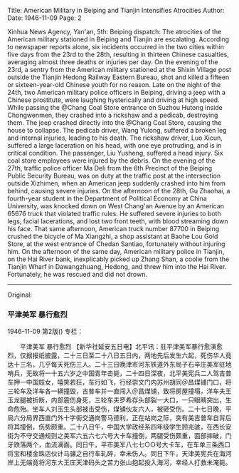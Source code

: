 Title: American Military in Beiping and Tianjin Intensifies Atrocities
Author:
Date: 1946-11-09
Page: 2

Xinhua News Agency, Yan'an, 5th: Beiping dispatch: The atrocities of the American military stationed in Beiping and Tianjin are escalating. According to newspaper reports alone, six incidents occurred in the two cities within five days from the 23rd to the 28th, resulting in thirteen Chinese casualties, averaging almost three deaths or injuries per day. On the evening of the 23rd, a sentry from the American military stationed at the Shixin Village post outside the Tianjin Hedong Railway Eastern Bureau, shot and killed a fifteen or sixteen-year-old Chinese youth for no reason. Late on the night of the 24th, two American military police officers in Beiping, driving a jeep with a Chinese prostitute, were laughing hysterically and driving at high speed. While passing the @Chang Coal Store entrance on Suzhou Hutong inside Chongwenmen, they crashed into a rickshaw and a pedicab, destroying them. The jeep crashed directly into the @Chang Coal Store, causing the house to collapse. The pedicab driver, Wang Yulong, suffered a broken leg and internal injuries, leading to his death. The rickshaw driver, Luo Xicun, suffered a large laceration on his head, with one eye protruding, and is in critical condition. The passenger, Liu Yusheng, suffered a head injury. Six coal store employees were injured by the debris. On the evening of the 27th, traffic police officer Ma Deli from the 6th Precinct of the Beiping Public Security Bureau, was on duty at the traffic post at the intersection outside Xizhimen, when an American jeep suddenly crashed into him from behind, causing severe injuries. On the afternoon of the 28th, Gu Zhaohai, a fourth-year student in the Department of Political Economy at China University, was knocked down on West Chang'an Avenue by an American 65676 truck that violated traffic rules. He suffered severe injuries to both legs, facial lacerations, and lost two front teeth, with blood streaming down his face. That same afternoon, American truck number 87700 in Beiping crushed the bicycle of Ma Xiangzhi, a shop assistant at Baohe Lou Gold Store, at the west entrance of Chedan Santiao, fortunately without injuring him. On the afternoon of the same day, American military police in Tianjin, on the Hai River bank, inexplicably picked up Zhang Shan, a coolie from the Tianjin Wharf in Dawangzhuang, Hedong, and threw him into the Hai River. Fortunately, he was rescued and did not drown.



<hr /> 

Original: 


### 平津美军  暴行愈烈

1946-11-09
第2版()
专栏：

　　平津美军
    暴行愈烈
    【新华社延安五日电】北平讯：驻平津美军暴行愈演愈烈，仅据报纸披露，二十三日至二十八日五日内，两地先后发生六起，死伤华人竟达十三名，几乎每天死伤三人。二十三日晚津市河东铁道外东局子石辛庄美军驻地哨兵，无故将一十五六岁之中国青年击毙，二十四日深夜，北平美宪兵二人驾吉普车押一中国妓女，嘻笑若狂，车行如飞，行经崇文门内苏州胡同＠昌煤铺门口，将三轮车及洋车各一辆撞毁，吉普车并一直闯入＠昌煤铺，致将房屋撞塌，洋车夫王玉龙腿被折断，内部震伤身死，三轮车夫罗希存头部裂一大口，一只眼睛突出，生命危殆。坐车人刘玉生头部被击受伤，煤铺伙友六人，被砸受伤。二十七日晚，平局六分局界西直门外十字街交通岗警马德利，正在站岗之际，突有美吉普车自背后将其撞倒，伤势颇重。二十八日午，中国大学政经系四年级学生顾兆骇，在西长安街为不守交通规则之美军六五六七六号大卡车撞倒，两腿受伤颇重，面部摔破，门牙跌落两个，血流满面。同日午，平市美军八七七○○号大卡车，在车单三条西口将宝和楼金珠店伙计马骧之自行车轧碎，幸未伤人。同日下午，天津美宪兵在海河岸上无端竟将河东大王庄天津码头之苦力张山抱起投入海河，幸经人打救未淹毙。
